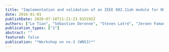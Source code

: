 ```yaml
---
title: "Implementation and validation of an IEEE 802.11ah module for NS-3"
date: 2016-01-01
publishDate: 2020-07-18T11:21:23.915192Z
authors: ["Le Tian", "Sébastien Deronne", "Steven Latré", "Jeroen Famaey"]
publication_types: ["1"]
abstract: ""
featured: false
publication: "*Workshop on ns-3 (WNS3)*"
---
```


